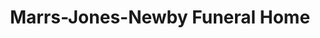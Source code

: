 ---
title: "Marrs-Jones-Newby Funeral Home"
url: /bastrop/marrs-jones-newby-funeral-home/
shop: Bestattungen
---